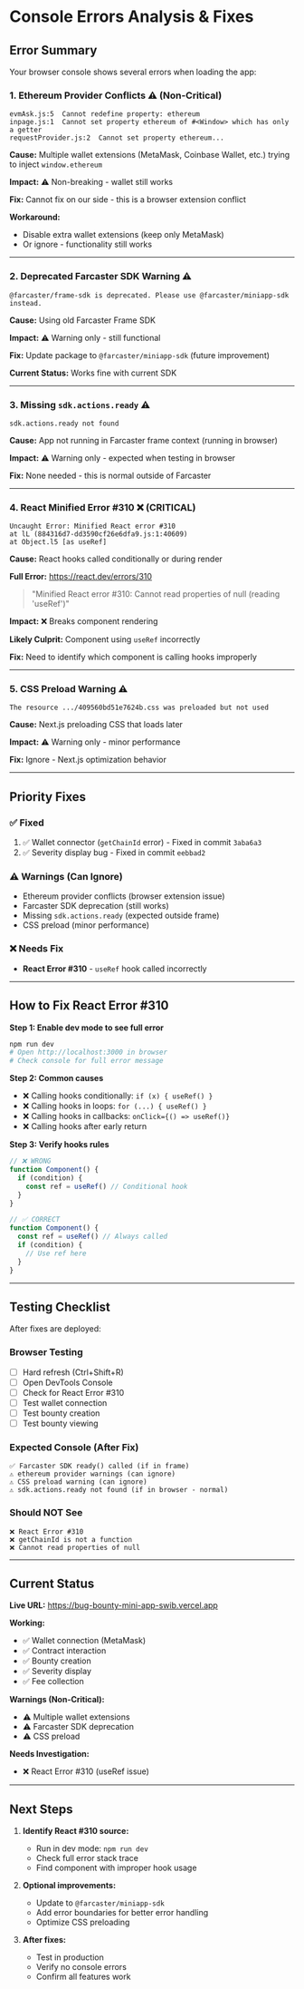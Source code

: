 # Console Errors Analysis & Fixes

## Error Summary

Your browser console shows several errors when loading the app:

### 1. Ethereum Provider Conflicts ⚠️ (Non-Critical)
```
evmAsk.js:5  Cannot redefine property: ethereum
inpage.js:1  Cannot set property ethereum of #<Window> which has only a getter
requestProvider.js:2  Cannot set property ethereum...
```

**Cause:** Multiple wallet extensions (MetaMask, Coinbase Wallet, etc.) trying to inject `window.ethereum`

**Impact:** ⚠️ Non-breaking - wallet still works

**Fix:** Cannot fix on our side - this is a browser extension conflict

**Workaround:**
- Disable extra wallet extensions (keep only MetaMask)
- Or ignore - functionality still works

---

### 2. Deprecated Farcaster SDK Warning ⚠️
```
@farcaster/frame-sdk is deprecated. Please use @farcaster/miniapp-sdk instead.
```

**Cause:** Using old Farcaster Frame SDK

**Impact:** ⚠️ Warning only - still functional

**Fix:** Update package to `@farcaster/miniapp-sdk` (future improvement)

**Current Status:** Works fine with current SDK

---

### 3. Missing `sdk.actions.ready` ⚠️
```
sdk.actions.ready not found
```

**Cause:** App not running in Farcaster frame context (running in browser)

**Impact:** ⚠️ Warning only - expected when testing in browser

**Fix:** None needed - this is normal outside of Farcaster

---

### 4. React Minified Error #310 ❌ (CRITICAL)
```
Uncaught Error: Minified React error #310
at lL (884316d7-dd3590cf26e6dfa9.js:1:40609)
at Object.l5 [as useRef]
```

**Cause:** React hooks called conditionally or during render

**Full Error:** https://react.dev/errors/310
> "Minified React error #310: Cannot read properties of null (reading 'useRef')"

**Impact:** ❌ Breaks component rendering

**Likely Culprit:** Component using `useRef` incorrectly

**Fix:** Need to identify which component is calling hooks improperly

---

### 5. CSS Preload Warning ⚠️
```
The resource .../409560bd51e7624b.css was preloaded but not used
```

**Cause:** Next.js preloading CSS that loads later

**Impact:** ⚠️ Warning only - minor performance

**Fix:** Ignore - Next.js optimization behavior

---

## Priority Fixes

### ✅ Fixed
1. ✅ Wallet connector (`getChainId` error) - Fixed in commit `3aba6a3`
2. ✅ Severity display bug - Fixed in commit `eebbad2`

### ⚠️ Warnings (Can Ignore)
- Ethereum provider conflicts (browser extension issue)
- Farcaster SDK deprecation (still works)
- Missing `sdk.actions.ready` (expected outside frame)
- CSS preload (minor performance)

### ❌ Needs Fix
- **React Error #310** - `useRef` hook called incorrectly

---

## How to Fix React Error #310

**Step 1: Enable dev mode to see full error**
```bash
npm run dev
# Open http://localhost:3000 in browser
# Check console for full error message
```

**Step 2: Common causes**
- ❌ Calling hooks conditionally: `if (x) { useRef() }`
- ❌ Calling hooks in loops: `for (...) { useRef() }`
- ❌ Calling hooks in callbacks: `onClick={() => useRef()}`
- ❌ Calling hooks after early return

**Step 3: Verify hooks rules**
```typescript
// ❌ WRONG
function Component() {
  if (condition) {
    const ref = useRef() // Conditional hook
  }
}

// ✅ CORRECT
function Component() {
  const ref = useRef() // Always called
  if (condition) {
    // Use ref here
  }
}
```

---

## Testing Checklist

After fixes are deployed:

### Browser Testing
- [ ] Hard refresh (Ctrl+Shift+R)
- [ ] Open DevTools Console
- [ ] Check for React Error #310
- [ ] Test wallet connection
- [ ] Test bounty creation
- [ ] Test bounty viewing

### Expected Console (After Fix)
```
✅ Farcaster SDK ready() called (if in frame)
⚠️ ethereum provider warnings (can ignore)
⚠️ CSS preload warning (can ignore)
⚠️ sdk.actions.ready not found (if in browser - normal)
```

### Should NOT See
```
❌ React Error #310
❌ getChainId is not a function
❌ Cannot read properties of null
```

---

## Current Status

**Live URL:** https://bug-bounty-mini-app-swib.vercel.app

**Working:**
- ✅ Wallet connection (MetaMask)
- ✅ Contract interaction
- ✅ Bounty creation
- ✅ Severity display
- ✅ Fee collection

**Warnings (Non-Critical):**
- ⚠️ Multiple wallet extensions
- ⚠️ Farcaster SDK deprecation
- ⚠️ CSS preload

**Needs Investigation:**
- ❌ React Error #310 (useRef issue)

---

## Next Steps

1. **Identify React #310 source:**
   - Run in dev mode: `npm run dev`
   - Check full error stack trace
   - Find component with improper hook usage

2. **Optional improvements:**
   - Update to `@farcaster/miniapp-sdk`
   - Add error boundaries for better error handling
   - Optimize CSS preloading

3. **After fixes:**
   - Test in production
   - Verify no console errors
   - Confirm all features work
